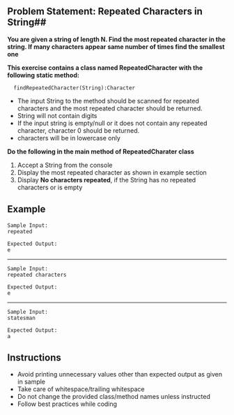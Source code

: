 ## Problem Statement: Repeated Characters in String##

**You  are  given  a  string  of  length  N.  Find  the  most  repeated  character  in  the  string.  If  many  characters  appear
same  number  of  times  find  the  smallest  one**

**This exercise contains a class named RepeatedCharacter with the following static method:**

      findRepeatedCharacter(String):Character  
  
- The input String to the method should be scanned for repeated characters and the most 
  repeated character should be returned.
- String will not contain digits
- If the input string is empty/null or it does not contain any repeated character, character 0 should be returned.
- characters will be in lowercase only

**Do the following in the main method of RepeatedCharater class**

1. Accept a String from the console
2. Display the most repeated character as shown in example section
3. Display **No characters repeated**, if the String has no repeated characters or is empty 

## Example
    Sample Input:
    repeated
    
    Expected Output:
    e
--------------------------------------------------------
    Sample Input:
    repeated characters
    
    Expected Output:
    e
--------------------------------------------------------
    Sample Input:
    statesman
    
    Expected Output:
    a

## Instructions
- Avoid printing unnecessary values other than expected output as given in sample
- Take care of whitespace/trailing whitespace
- Do not change the provided class/method names unless instructed
- Follow best practices while coding